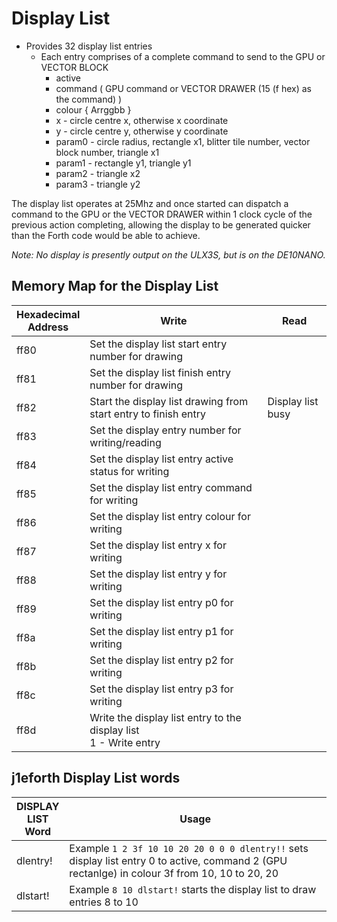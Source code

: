# Display List

* Provides 32 display list entries
    * Each entry comprises of a complete command to send to the GPU or VECTOR BLOCK
        * active
        * command ( GPU command or VECTOR DRAWER (15 (f hex) as the command) )
        * colour { Arrggbb }
        * x - circle centre x, otherwise x coordinate
        * y - circle centre y, otherwise y coordinate
        * param0 - circle radius, rectangle x1, blitter tile number, vector block number, triangle x1
        * param1 - rectangle y1, triangle y1
        * param2 - triangle x2
        * param3 - triangle y2

The display list operates at 25Mhz and once started can dispatch a command to the GPU or the VECTOR DRAWER within 1 clock cycle of the previous action completing, allowing the display to be generated quicker than the Forth code would be able to achieve.

_Note: No display is presently output on the ULX3S, but is on the DE10NANO._

## Memory Map for the Display List

Hexadecimal<br>Address | Write | Read
----- | ----- | -----
ff80 | Set the display list start entry number for drawing
ff81 | Set the display list finish entry number for drawing
ff82 | Start the display list drawing from start entry to finish entry | Display list busy
ff83 | Set the display entry number for writing/reading
ff84 | Set the display list entry active status for writing |
ff85 | Set the display list entry command for writing |
ff86 | Set the display list entry colour for writing |
ff87 | Set the display list entry x for writing |
ff88 | Set the display list entry y for writing |
ff89 | Set the display list entry p0 for writing |
ff8a | Set the display list entry p1 for writing |
ff8b | Set the display list entry p2 for writing |
ff8c | Set the display list entry p3 for writing |
ff8d | Write the display list entry to the display list<br>1 - Write entry

## j1eforth Display List words

DISPLAY<br>LIST<br>Word | Usage
----- | -----
dlentry! | Example ```1 2 3f 10 10 20 20 0 0 0 dlentry!!``` sets display list entry 0 to active, command 2 (GPU rectanlge) in colour 3f from 10, 10 to 20, 20
dlstart! | Example ```8 10 dlstart!``` starts the display list to draw entries 8 to 10
